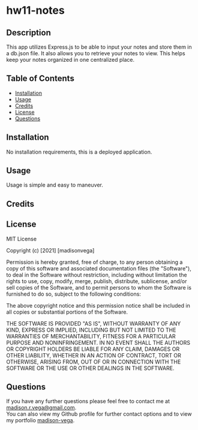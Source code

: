 # hw11-notes

## Description
This app utilizes Express.js to be able to input your notes and store them in a db.json file.  It also allows you to retrieve your notes to view.  This helps keep your notes organized in one centralized place.




## Table of Contents 

* [Installation](#installation)
* [Usage](#usage)
* [Credits](#credits)
* [License](#license)
* [Questions](#questions)


## Installation
No installation requirements, this is a deployed application.



## Usage 
Usage is simple and easy to maneuver. 



## Credits



## License

 MIT License

Copyright (c) [2021] [madisonvega]

Permission is hereby granted, free of charge, to any person obtaining a copy
of this software and associated documentation files (the "Software"), to deal
in the Software without restriction, including without limitation the rights
to use, copy, modify, merge, publish, distribute, sublicense, and/or sell
copies of the Software, and to permit persons to whom the Software is
furnished to do so, subject to the following conditions:

The above copyright notice and this permission notice shall be included in all
copies or substantial portions of the Software.

THE SOFTWARE IS PROVIDED "AS IS", WITHOUT WARRANTY OF ANY KIND, EXPRESS OR
IMPLIED, INCLUDING BUT NOT LIMITED TO THE WARRANTIES OF MERCHANTABILITY,
FITNESS FOR A PARTICULAR PURPOSE AND NONINFRINGEMENT. IN NO EVENT SHALL THE
AUTHORS OR COPYRIGHT HOLDERS BE LIABLE FOR ANY CLAIM, DAMAGES OR OTHER
LIABILITY, WHETHER IN AN ACTION OF CONTRACT, TORT OR OTHERWISE, ARISING FROM,
OUT OF OR IN CONNECTION WITH THE SOFTWARE OR THE USE OR OTHER DEALINGS IN THE
SOFTWARE.




## Questions

If you have any further questions please feel free to contact me at madison.r.vega@gmail.com.  
You can also view my Github profile for further contact options and to view my portfolio 
[madison-vega](https://github.com/madison-vega).
